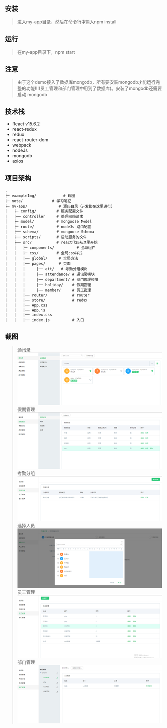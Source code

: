 ## 安装
> 进入my-app目录，然后在命令行中输入npm install
## 运行
> 在my-app目录下，npm start
## 注意
> 由于这个demo接入了数据库mongodb，所有要安装mongodb才能运行完整的功能!!!(员工管理和部门管理中用到了数据库)。安装了mongodb还需要启动
  mongodb
## 技术栈
* React v15.6.2
* react-redux
* redux
* react-router-dom
* webpack
* nodeJs
* mongodb
* axios
## 项目架构
```
.
├─ exampleImg/            # 截图
├─ note/             # 学习笔记
├─ my-app/              # 源码目录（开发都在这里进行）
│   ├─ config/         # 服务配置文件
|   |── controller     # 处理网络请求
│   ├─ model/          # mongoose Model
│   ├─ route/          # nodeJs 路由配置
│   ├── schema/        # mongoose Schema
│   ├── scripts/       # 启动服务的文件
│   ├── src/           # react代码从这里开始
│   │   ├─ components/          # 全局组件
│   │   ├─ css/        # 全局css样式
|   |   |── global/     # 全局方法
|   |   |── pages/      # 页面
|   |   |     |── att/   # 考勤分组模块
|   |   |     |── attendance/ # 通讯录模块
|   |   |     |── department/ # 部门管理模块
|   |   |     |── holiday/    # 假期管理
|   |   |     |── member/     # 员工管理
|   |   |── router/           # router
|   |   |── store/            # redux
|   |   |── App.css
|   |   |── App.js
|   |   |── index.css
|   |   |── index.js          # 入口
```

## 截图
> 通讯录
![通讯录-公司职员列表截图](./exampleImg/addressBook.png)
> 假期管理
![假期管理-假期类型列表截图](./exampleImg/holiday.png)
> 考勤分组
![考勤分组-分组列表截图](./exampleImg/group.png)
> 选择人员
![选择人员弹窗](./exampleImg/addGroup.png)
> 员工管理
![员工列表](./exampleImg/member.png)
> 部门管理
![部门管理列表](./exampleImg/dept.png)
